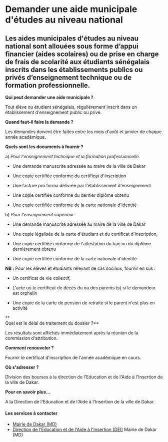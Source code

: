 # Demander une aide municipale d'études au niveau national

Les aides municipales d'études au niveau national sont allouées sous forme d’appui financier (aides scolaires) ou de prise en charge de frais de scolarité aux étudiants sénégalais inscrits dans les établissements publics ou privés d’enseignement technique ou de formation professionnelle.
------------------------------------------------------------------------------------------------------------------------------------------------------------------------------------------------------------------------------------------------------------------------------------------------

**Qui peut demander une aide municipale ?**

Tout élève ou étudiant sénégalais, régulièrement inscrit dans un établissement d'enseignement public ou privé.

**Quand faut-il faire la demande ?**

Les demandes doivent être faites entre les mois d'août et janvier de chaque année académique.

**Quels sont les documents à fournir ?**

a) _Pour l'enseignement technique et la formation professionnelle_

*   Une demande manuscrite adressée au maire de la ville de Dakar  
    

*   Une copie certifiée conforme du certificat d'inscription

*   Une facture pro forma délivrée par l'établissement d'enseignement

*   Une copie certifiée conforme du dernier diplôme obtenu

*   Une copie certifiée conforme de la carte nationale d'identité

  
b) _Pour l'enseignement supérieur_

*   Une demande manuscrite adressée au maire de la ville de Dakar  
    

*   Une copie légalisée de la carte d'étudiant et du certificat d'inscription,

*   Une copie certifiée conforme de l'attestation du bac ou du diplôme dernièrement obtenu  
    

*   Une copie certifiée conforme de la carte nationale d'identité

**NB :** Pour les élèves et étudiants relevant de cas sociaux, fournir en sus :

*   Un certificat de vie collectif,

*   L'acte ou le certificat de décès du ou des parents (s) si le demandeur est orphelin  
    

*   Une copie de la carte de pension de retraite si le parent n'est plus en activité

**  
Quel est le délai de traitement du dossier ?**

Les résultats sont affichés immédiatement après la réunion de la commission d'attribution.

**Comment renouveler ?**

Fournir le certificat d'inscription de l'année académique en cours.  

**Où s'adresser ?**

Division des bourses à la direction de l'Education et de l'Aide à l'Insertion de la ville de Dakar.  
  

**Pour en savoir plus...**

A la Direction de l'Education et de l'Aide à l'Insertion de la ville de Dakar.

#### Les services à contacter

*   [Mairie de Dakar (MD)](../../../services/mairie-de-dakar-md.md)
*   [Direction de l'Education et de l'Aide à l'Insertion (DEI)](../../../services/direction-de-leducation-et-de-laide-a-linsertion-dei.md) Mairie de Dakar (MD)